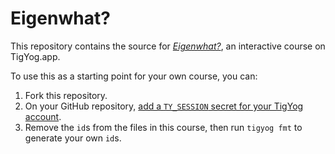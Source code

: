 # Eigenwhat?

This repository contains the source for [*Eigenwhat?*](https://eigenwhat.tigyog.app),
an interactive course on TigYog.app.

To use this as a starting point for your own course, you can:

1. Fork this repository.
1. On your GitHub repository, [add a `TY_SESSION` secret for your TigYog account](https://github.com/tigyog/tigyog-cli#publishing-from-git).
1. Remove the `id`s from the files in this course,
   then run `tigyog fmt` to generate your own `id`s.
